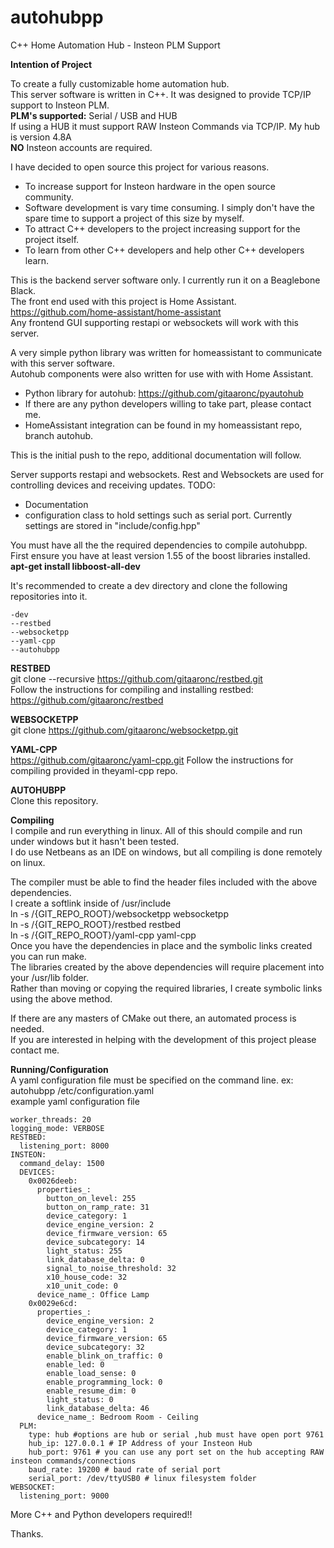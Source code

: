 # autohubpp
C++ Home Automation Hub - Insteon PLM Support

<b>Intention of Project</b><br/>

 To create a fully customizable home automation hub.<br/>
 This server software is written in C++. It was designed to provide TCP/IP support to Insteon PLM.<br/>
 <b>PLM's supported:</b> Serial / USB and HUB<br/>
 If using a HUB it must support RAW Insteon Commands via TCP/IP. My hub is version 4.8A<br/>
 <b>NO</b> Insteon accounts are required.<br/>
 
 I have decided to open source this project for various reasons. <br/>
  - To increase support for Insteon hardware in the open source community.
  - Software development is vary time consuming. I simply don't have the spare time to support a project of this size by myself.
  - To attract C++ developers to the project increasing support for the project itself.
  - To learn from other C++ developers and help other C++ developers learn.

This is the backend server software only. I currently run it on a Beaglebone Black. <br/>
The front end used with this project is Home Assistant. https://github.com/home-assistant/home-assistant <br/>
Any frontend GUI supporting restapi or websockets will work with this server.<br/>

A very simple python library was written for homeassistant to communicate with this server software. <br/>
Autohub components were also written for use with with Home Assistant.
 - Python library for autohub: https://github.com/gitaaronc/pyautohub
 - If there are any python developers willing to take part, please contact me.
 - HomeAssistant integration can be found in my homeassistant repo, branch autohub.

This is the initial push to the repo, additional documentation will follow.

Server supports restapi and websockets. Rest and Websockets are used for controlling devices and receiving updates.
TODO: 
 - Documentation
 - configuration class to hold settings such as serial port. Currently settings are stored in "include/config.hpp"

You must have all the the required dependencies to compile autohubpp.<br/>
First ensure you have at least version 1.55 of the boost libraries installed.<br/>
<b>apt-get install libboost-all-dev</b><br/>

It's recommended to create a dev directory and clone the following repositories into it.
```
-dev
--restbed
--websocketpp
--yaml-cpp
--autohubpp
```
<b>RESTBED</b><br/>
git clone --recursive https://github.com/gitaaronc/restbed.git<br/>
Follow the instructions for compiling and installing restbed: https://github.com/gitaaronc/restbed<br/>

<b>WEBSOCKETPP</b><br/>
git clone https://github.com/gitaaronc/websocketpp.git<br/>

<b>YAML-CPP</b><br/>
https://github.com/gitaaronc/yaml-cpp.git
Follow the instructions for compiling provided in theyaml-cpp repo.<br/>

<b>AUTOHUBPP</b><br/>
Clone this repository.

<b>Compiling</b><br/>
 I compile and run everything in linux. All of this should compile and run under windows but it hasn't been tested.<br />
 I do use Netbeans as an IDE on windows, but all compiling is done remotely on linux.<br />

 The compiler must be able to find the header files included with the above dependencies.<br />
 I create a softlink inside of /usr/include<br />
 ln -s /{GIT_REPO_ROOT}/websocketpp websocketpp<br />
 ln -s /{GIT_REPO_ROOT}/restbed restbed<br />
 ln -s /{GIT_REPO_ROOT}/yaml-cpp yaml-cpp<br />
 Once you have the dependencies in place and the symbolic links created you can run make.<br />
 The libraries created by the above dependencies will require placement into your /usr/lib folder.</br>
 Rather than moving or copying the required libraries, I create symbolic links using the above method.<br/>
 
 If there are any masters of CMake out there, an automated process is needed.<br />
 If you are interested in helping with the development of this project please contact me.<br />

<b>Running/Configuration</b><br/>
A yaml configuration file must be specified on the command line.
ex: autohubpp /etc/configuration.yaml</br>
example yaml configuration file<br/>
```
worker_threads: 20
logging_mode: VERBOSE
RESTBED:
  listening_port: 8000
INSTEON:
  command_delay: 1500
  DEVICES:
    0x0026deeb:
      properties_:
        button_on_level: 255
        button_on_ramp_rate: 31
        device_category: 1
        device_engine_version: 2
        device_firmware_version: 65
        device_subcategory: 14
        light_status: 255
        link_database_delta: 0
        signal_to_noise_threshold: 32
        x10_house_code: 32
        x10_unit_code: 0
      device_name_: Office Lamp
    0x0029e6cd:
      properties_:
        device_engine_version: 2
        device_category: 1
        device_firmware_version: 65
        device_subcategory: 32
        enable_blink_on_traffic: 0
        enable_led: 0
        enable_load_sense: 0
        enable_programming_lock: 0
        enable_resume_dim: 0
        light_status: 0
        link_database_delta: 46
      device_name_: Bedroom Room - Ceiling
  PLM:
    type: hub #options are hub or serial ,hub must have open port 9761
    hub_ip: 127.0.0.1 # IP Address of your Insteon Hub
    hub_port: 9761 # you can use any port set on the hub accepting RAW insteon commands/connections
    baud_rate: 19200 # baud rate of serial port
    serial_port: /dev/ttyUSB0 # linux filesystem folder
WEBSOCKET:
  listening_port: 9000
```
More C++ and Python developers required!!

Thanks.
